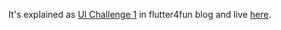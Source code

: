 It's explained as [UI Challenge 1](https://flutter4fun.com/ui-challenge-1/) in flutter4fun blog and live [here](https://flutter4fun.github.io/UI-Challenge-1-Live/#/).


